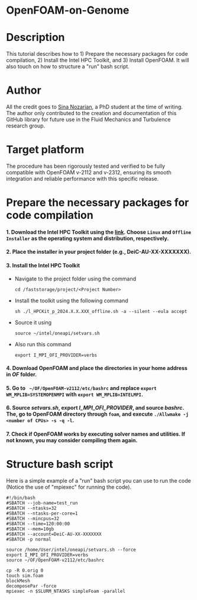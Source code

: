 # OpenFOAM-on-Genome

# Description
This tutorial describes how to 1) Prepare the necessary packages for code compilation, 2) Install the Intel HPC Toolkit, and 3) Install OpenFOAM. It will also touch on how to structure a "run" bash script.

# Author

All the credit goes to [Sina Nozarian](https://scholar.google.com/citations?user=xxgnX4EAAAAJ&hl=en), a PhD student at the time of writing. The author only contributed to the creation and documentation of this GitHub library for future use in the Fluid Mechanics and Turbulence research group.

# Target platform
The procedure has been rigorously tested and verified to be fully compatible with OpenFOAM v-2112 and v-2312, ensuring its smooth integration and reliable performance with this specific release.

# Prepare the necessary packages for code compilation 

#### 1. Download the Intel HPC Toolkit using the [link](https://www.intel.com/content/www/us/en/developer/tools/oneapi/hpc-toolkit-download.html). Choose `Linux` and `Offline Installer` as the operating system and distribution, respectively. 

#### 2. Place the installer in your project folder (e.g., DeiC-AU-XX-XXXXXXX).
  
#### 3. Install the Intel HPC Toolkit 

- Navigate to the project folder using the command

    `cd /faststorage/project/<Project Number>`
  
- Install the toolkit using the following command
  
    `sh ./l_HPCKit_p_2024.X.X.XXX_offline.sh -a --silent --eula accept`

- Source it using

    `source ~/intel/oneapi/setvars.sh`
  
- Also run this command

    `export I_MPI_OFI_PROVIDER=verbs`


#### 4. Download OpenFOAM and place the directories in your home address in _OF_ folder. 

#### 5. Go to ` ~/OF/OpenFOAM-v2112/etc/bashrc` and replace `export WM_MPLIB=SYSTEMOPENMPI` with `export WM_MPLIB=INTELMPI`.

#### 6. Source _setvars.sh_, export _I_MPI_OFI_PROVIDER_, and source _bashrc_. The, go to OpenFOAM directory through `foam`, and execute `./Allwmake -j <number of CPUs> -s -q -l`.

#### 7. Check if OpenFOAM works by executing solver names and utilities. If not known, you may consider compiling them again.

# Structure bash script
Here is a simple example of a "run" bash script you can use to run the code (Notice the use of "mpiexec" for running the code).

```
#!/bin/bash
#SBATCH --job-name=test_run
#SBATCH --ntasks=32
#SBATCH --ntasks-per-core=1
#SBATCH --mincpus=32
#SBATCH --time=120:00:00
#SBATCH --mem=10gb  
#SBATCH --account=DeiC-AU-XX-XXXXXXX
#SBATCH -p normal

source /home/User/intel/oneapi/setvars.sh --force
export I_MPI_OFI_PROVIDER=verbs
source ~/OF/OpenFOAM-v2112/etc/bashrc

cp -R 0.orig 0
touch sim.foam
blockMesh
decomposePar -force 
mpiexec -n $SLURM_NTASKS simpleFoam -parallel 
```
